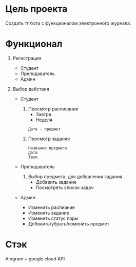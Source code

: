 # Цель проекта

Создать тг бота с функционалом электронного журнала.

# Функционал

1. Регистрация
    - Студент
    - Преподаватель
    - Админ

2. Выбор действия
    - Студент
        1. Просмотр расписания 
            * Завтра
            * Неделя
            ```
            Дата - предмет
            ```
        2. Просмотр задания     
            ```
            Название предмета
            Дата
            Таск
            ```
    - Преподаватель
        1. Выбор предмета, для добваления задания
            - Добавить задание
            - Посмотреть список задач
    
    - Админ
        * Изменить распиание
        * Изменить задание
        * Изменить статус пары
        * Добваить/убрать/изменить предмет


# Стэк

Aiogram + google cloud API
